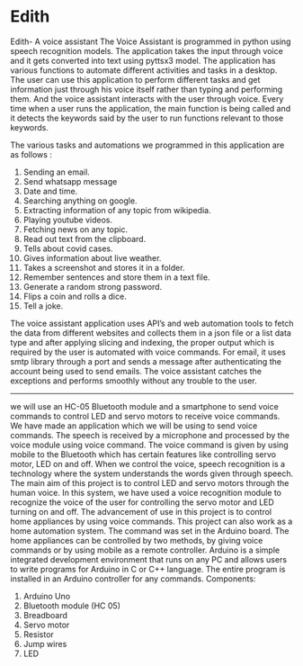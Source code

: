 # Edith
Edith- A voice assistant
The Voice Assistant is programmed in python using speech recognition models. The application takes the input through voice and it gets converted into text using pyttsx3 model. The application has various functions to automate different activities and tasks in a desktop. The user can use this application to perform different tasks and get information just through his voice itself rather than typing and performing them. And the voice assistant interacts with the user through voice. Every time when a user runs the application, the main function is being called and it detects the keywords said by the user to run functions relevant to those keywords. 

The various tasks and automations we programmed in this application are as follows :

1. Sending an email.
2. Send whatsapp message
3. Date and time.
4. Searching anything on google.
5. Extracting information of any topic from wikipedia.
6. Playing youtube videos.
7. Fetching news on any topic.
8. Read out text from the clipboard.
9. Tells about covid cases.
10. Gives information about live weather.
11. Takes a screenshot and stores it in a folder.
12. Remember sentences and store them in a text file.
13. Generate a random strong password.
14. Flips a coin and rolls a dice.
15. Tell a joke.

The voice assistant application uses API’s and web automation tools to fetch the data from different websites and collects them in a json file or a list data type and after applying slicing and indexing, the proper output which is required by the user is automated with voice commands. For email, it uses smtp library through a port and sends a message after authenticating the account being used to send emails. 
The voice assistant catches the exceptions and performs smoothly without any trouble to the user. 

---------------------------------------------------------------------------------------------------------------------------------------------

we will use an HC-05 Bluetooth module and a smartphone to send voice commands to control LED and servo motors to receive voice commands. We have made an application which we will be using to send voice commands. The speech is received by a microphone and processed by the voice module using voice command. The voice command is given by using mobile to the Bluetooth which has certain features like controlling servo motor, LED on and off.
When we control the voice, speech recognition is a technology where the system understands the words given through speech. The main aim of this project is to control LED and servo motors through the human voice. In this system, we have used a voice recognition module to recognize the voice of the user for controlling the servo motor and LED turning on and off. The advancement of use in this project is to control home appliances by using voice commands. This project can also work as a home automation system. The command was set in the Arduino board. The home appliances can be controlled by two methods, by giving voice commands or by using mobile as a remote controller. Arduino is a simple integrated development environment that runs on any PC and allows users to write programs for Arduino in C or C++ language. The entire program is installed in an Arduino controller for any commands.
Components:

1.	Arduino Uno
2.	Bluetooth module (HC 05)
3.	Breadboard
4.	Servo motor 
5.	Resistor
6.	Jump wires
7.	LED
